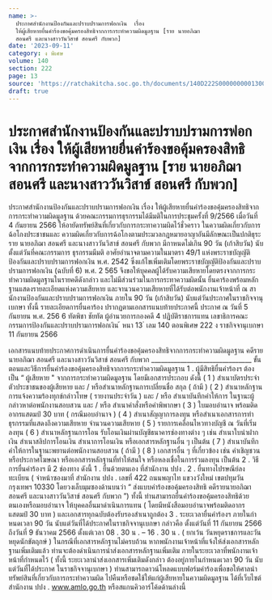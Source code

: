 ```yaml
---
name: >-
  ประกาศสำนักงานป้องกันและปราบปรามการฟอกเงิน  เรื่อง
  ให้ผู้เสียหายยื่นคำร้องขอคุ้มครองสิทธิจากการกระทำความผิดมูลฐาน [ราย นายอภิฌา
  สอนศรี และนางสาววันวิสาข์ สอนศรี กับพวก]
date: '2023-09-11'
category: ง พิเศษ
volume: 140
section: 222
page: 13
source: 'https://ratchakitcha.soc.go.th/documents/140D222S0000000001300.pdf'
draft: true
---
```


# ประกาศสำนักงานป้องกันและปราบปรามการฟอกเงิน  เรื่อง ให้ผู้เสียหายยื่นคำร้องขอคุ้มครองสิทธิจากการกระทำความผิดมูลฐาน [ราย นายอภิฌา สอนศรี และนางสาววันวิสาข์ สอนศรี กับพวก]

ประกาศสำนักงานป้องกันและปราบปรามการฟอกเงิน เรื่อง ให้ผู้เสียหายยื่นคำร้องขอคุ้มครองสิทธิจากการกระทำความผิดมูลฐาน ด้วยคณะกรรมการธุรกรรมได้มีมติในการประชุมครั้งที่ 9/2566 เมื่อวันที่ 4 กันยายน 2566 ให้อายัดทรัพย์สินที่เกี่ยวกับการกระทาความผิดไว้ชั่วคราว ในความผิดเกี่ยวกับการฉ้อโกงประชาชนและ ความผิดเกี่ยวกับการฉ้อโกงตามประมวลกฎหมายอาญาอันมีลักษณะเป็นปกติธุระ ราย นายอภิฌา สอนศรี และนางสาววันวิสาข์ สอนศรี กับพวก มีกาหนดไม่เกิน 90 วัน (เก้าสิบวัน) นับตั้งแต่วันที่คณะกรรมการ ธุรกรรมมีมติ อาศัยอำนาจตามความในมาตรา 49/1 แห่งพระราชบัญญัติป้องกันและปราบปรามการฟอกเงิน พ.ศ. 2542 ซึ่งแก้ไขเพิ่มเติมโดยพระราชบัญญัติป้องกันและปราบปรามการฟอกเงิน (ฉบับที่ 6) พ.ศ. 2 565 จึงขอให้บุคคลผู้ได้รับความเสียหายโดยตรงจากการกระทำความผิดมูลฐานในรายคดีดังกล่าว และไม่มีส่วนร่วมในการกระทาความผิดนั้น ยื่นคาร้องพร้อมหลักฐานแสดงรายละเอียดแห่งความเสียหาย และจานวนความเสียหายที่ได้รับต่อพนักงานเจ้าหน้าที่ ณ สานักงานป้องกันและปราบปรามการฟอกเงิน ภายใน 90 วัน (เก้าสิบวัน) นับแต่วันประกาศในราชกิจจานุเบกษา ทั้งนี้ รายละเอียดการยื่นคาร้อง ปรากฏตามเอกสารแนบท้ายประกาศนี้ ประกาศ ณ วันที่ 5 กันยายน พ.ศ. 256 6 ทัตพิชา ชัยทัต ผู้อำนวยการกองคดี 4 ปฏิบัติราชการแทน เลขาธิการคณะกรรมการป้องกันและปราบปรามการฟอกเงิน ้ หนา 13 ่ เลม 140 ตอนพิเศษ 222 ง ราชกิจจานุเบกษา 11 กันยายน 2566

เอกสารแนบท้ายประกาศการดําเนินการยื่นคําร้องขอคุ้มครองสิทธิจากการกระทําความผิดมูลฐาน คดีราย นายอภิฌา สอนศรี และนางสาววันวิสาข์ สอนศรี กับพวก _______________________________ ขั้นตอนและวิธีการยื่นคําร้องขอคุ้มครองสิทธิจากการกระทําความผิดมูลฐาน 1 . ผู้มีสิทธิยื่นคําร้องฯ ต้องเป็น “ ผู้เสียหาย " จากการกระทําความผิดมูลฐาน โดยมีเอกสารประกอบ ดังนี้ ( 1 ) สําเนาบัตรประจําตัวประชาชนของผู้เสียหาย และ / หรือสําเนาหลักฐานการเปลี่ยนชื่อ สกุล ( ถ้ามี ) ( 2 ) สําเนาหลักฐานการแจ้งความร้องทุกข์กล่าวโทษ ( รายงานประจําวัน ) และ / หรือ สําเนาบันทึกคําให้การ ในฐานะผู้กล่าวหาต่อพนักงานสอบสวน และ / หรือ สําเนาคําสั่งหรือคําพิพากษา ( 3 ) ใบมอบอํานาจ พร้อมติดอากรแสตมป์ 30 บาท ( กรณีมอบอํานาจ ) ( 4 ) สําเนาสัญญาการลงทุน หรือสําเนาเอกสารการทําธุรกรรมที่แสดงถึงความเสียหาย จํานวนความเสียหาย ( 5 ) รายการเคลื่อนไหวทางบัญชี ณ วันที่เริ่มลงทุน ( 6 ) สําเนาหลักฐานการโอน รับโอนเงินผ่านบัญชีธนาคารช่องทางต่าง ๆ เช่น สําเนาใบนําฝากเงิน สําเนาสลิปการโอนเงิน สําเนาการโอนเงิน หรือเอกสารหลักฐานอื่น ๆ เป็นต้น ( 7 ) สําเนาบันทึกคําให้การในฐานะพยานต่อพนักงานสอบสวน ( ถ้ามี ) ( 8 ) เอกสารอื่น ๆ ที่เกี่ยวข้อง เช่น คําเชิญชวน หรือประกาศโฆษณา หรือเอกสารหลักฐานที่ทําให้สนใจ หรือหลงเชื่อในการร่วมลงทุน เป็นต้น 2 . วิธีการยื่นคําร้องฯ มี 2 ช่องทาง ดังนี้ 1 . ยื่นด้วยตนเอง ที่สํานักงาน ปปง . 2 . ยื่นทางไปรษณีย์ลงทะเบียน ( จ่าหน้าซองมาที่ สํานักงาน ปปง . เลขที่ 422 ถนนพญาไท แขวงวังใหม่ เขตปทุมวัน กรุงเทพฯ 10330 โดยวงเล็บมุมซองด้านบนว่า “ ส่งแบบคําร้องขอคุ้มครองสิทธิ คดีรายนายอภิฌา สอนศรี และนางสาววันวิสาข์ สอนศรี กับพวก ”) ทั้งนี้ ท่านสามารถยื่นคําร้องขอคุ้มครองสิทธิด้วยตนเองหรือมอบอํานาจ ให้บุคคลอื่นมาดําเนินการแทน ( โดยมีหนังสือมอบอํานาจพร้อมติดอากรแสตมป์ 30 บาท ) และเอกสารทุกฉบับต้องรับรองสําเนาถูกต้อง 3 . ระยะเวลายื่นคําร้องฯ ภายในกําหนดเวลา 90 วัน นับแต่วันที่ได้ประกาศในราชกิจจานุเบกษา กล่าวคือ ตั้งแต่วันที่ 11 กันยายน 2566 ถึงวันที่ 9 ธันวาคม 2566 ตั้งแต่เวลา 08 . 30 น . – 16 . 30 น . ( ยกเว้น วันหยุดราชการและวันหยุดนักขัตฤกษ์ ) ในกรณีที่เอกสารหลักฐานไม่ครบถ้วน หากพนักงานเจ้าหน้าที่แจ้งให้ส่งเอกสารหลักฐานเพิ่มเติมแล้ว ท่านจะต้องดําเนินการนําส่งเอกสารหลักฐานเพิ่มเติม ภายในระยะเวลาที่พนักงานเจ้าหน้าที่กําหนดไว้ ( ทั้งนี้ ระยะเวลานําส่งเอกสารเพิ่มเติมดังกล่าว ต้องอยู่ภายในกําหนดเวลา 90 วัน นับแต่วันที่ได้ประกาศ ในราชกิจจานุเบกษา ) ท่านสามารถดาวน์โหลดแบบฟอร์มคําร้องเพื่อขอให้ศาลนําทรัพย์สินที่เกี่ยวกับการกระทําความผิด ไปคืนหรือชดใช้ให้แก่ผู้เสียหายในความผิดมูลฐาน ได้ที่เว็บไซต์สํานักงาน ปปง . www.amlo.go.th หรือสแกนคิวอาร์โค้ดด้านล่างนี้
